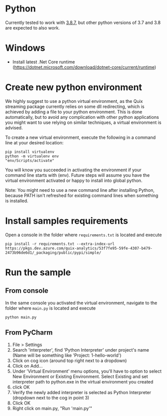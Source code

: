 # Python
Currently tested to work with [3.8.7](https://www.python.org/downloads/release/python-387/), but other python versions of 3.7 and 3.8 are expected to also work.

# Windows
- Install latest .Net Core runtime (https://dotnet.microsoft.com/download/dotnet-core/current/runtime)


# Create new python environment
We highly suggest to use a python virtual environment, as the Quix streaming package currently relies on some dll redirecting, which is achieved by adding a file to your python environment. This is done automatically, but to avoid any complication with other python applications you might want to use relying on similar techniques, a virtual environment is advised.

To create a new virtual environment, execute the following in a command line at your desired location:
```
pip install virtualenv
python -m virtualenv env
"env/Scripts/activate"
```
You will know you succeeded in activating the environment if your command line starts with (env). Future steps will assume you have the virtual environment activated or happy to install into global python.

Note: You might need to use a new command line after installing Python, because PATH isn't refreshed for existing command lines when something is installed.

# Install samples requirements
Open a console in the folder where `requirements.txt` is located and execute
```
pip install -r requirements.txt --extra-index-url https://pkgs.dev.azure.com/quix-analytics/53f7fe95-59fe-4307-b479-2473b96de6d1/_packaging/public/pypi/simple/
```

# Run the sample
## From console
In the same console you activated the virtual environment, navigate to the folder where `main.py` is located and execute
```
python main.py
```
## From PyCharm
1) File > Settings
2) Search 'interpreter', find 'Python Interpreter' under project's name (Name will be something like 'Project: 1-hello-world')
3) Click on cog icon (around top right next to a dropdown)
4) Click on Add...
5) Under 'Virtual Environment' menu options, you'll have to option to select New Environment or Existing Environment. Select Existing and set interpreter path to python.exe in the virtual environment you created
6) click OK
7) Verify the newly added interpreter is selected as Python Interpreter (dropdown next to the cog in point 3)
8) Click OK
9) Right click on main.py, "Run 'main.py'"